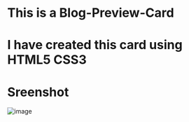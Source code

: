 # This is a Blog-Preview-Card
# I have created this card using HTML5 CSS3
# Sreenshot

![image](https://github.com/SAKsham332211/Blog-card/assets/140523184/140d7912-fb38-4df3-b0cd-7bc90b71ca76)
